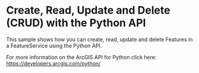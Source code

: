 # Create, Read, Update and Delete (CRUD) with the Python API


This sample shows how you can create, read, update and delete Features in a FeatureService using the Python API.

For more information on the ArcGIS API for Python click here: https://developers.arcgis.com/python/